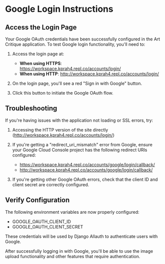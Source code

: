 # Google Login Instructions

## Access the Login Page

Your Google OAuth credentials have been successfully configured in the Art Critique application. To test Google login functionality, you'll need to:

1. Access the login page at: 
   - **When using HTTPS**: https://workspace.kprah4.repl.co/accounts/login/
   - **When using HTTP**: http://workspace.kprah4.repl.co/accounts/login/

2. On the login page, you'll see a red "Sign in with Google" button.

3. Click this button to initiate the Google OAuth flow.

## Troubleshooting

If you're having issues with the application not loading or SSL errors, try:

1. Accessing the HTTP version of the site directly (http://workspace.kprah4.repl.co/accounts/login/)

2. If you're getting a "redirect_uri_mismatch" error from Google, ensure your Google Cloud Console project has the following redirect URIs configured:
   - https://workspace.kprah4.repl.co/accounts/google/login/callback/
   - http://workspace.kprah4.repl.co/accounts/google/login/callback/

3. If you're getting other Google OAuth errors, check that the client ID and client secret are correctly configured.

## Verify Configuration

The following environment variables are now properly configured:
- GOOGLE_OAUTH_CLIENT_ID
- GOOGLE_OAUTH_CLIENT_SECRET

These credentials will be used by Django Allauth to authenticate users with Google.

After successfully logging in with Google, you'll be able to use the image upload functionality and other features that require authentication.